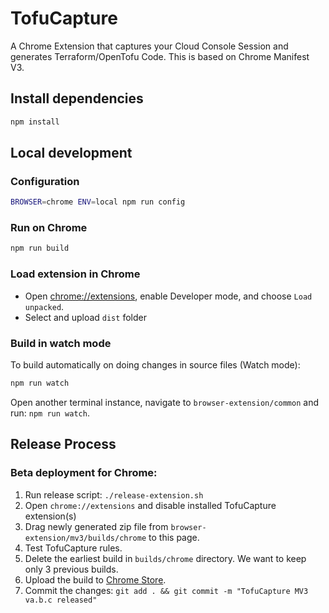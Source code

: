 # TofuCapture

A Chrome Extension that captures your Cloud Console Session and generates Terraform/OpenTofu Code.
This is based on Chrome Manifest V3.

## Install dependencies

```sh
npm install
```

## Local development

### Configuration

```sh
BROWSER=chrome ENV=local npm run config
```

### Run on Chrome

```sh
npm run build
```

### Load extension in Chrome

- Open [chrome://extensions](chrome://extensions), enable Developer mode, and choose `Load unpacked`.
- Select and upload `dist` folder

### Build in watch mode

To build automatically on doing changes in source files (Watch mode):

```sh
npm run watch
```

Open another terminal instance, navigate to `browser-extension/common` and run: `npm run watch`.

## Release Process

### Beta deployment for Chrome:

1. Run release script: `./release-extension.sh`
2. Open `chrome://extensions` and disable installed TofuCapture extension(s)
3. Drag newly generated zip file from `browser-extension/mv3/builds/chrome` to this page.
4. Test TofuCapture rules.
5. Delete the earliest build in `builds/chrome` directory. We want to keep only 3 previous builds.
6. Upload the build to [Chrome Store](https://chrome.google.com/webstore/developer/dashboard).
7. Commit the changes: `git add . && git commit -m "TofuCapture MV3 va.b.c released"`
